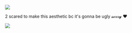 
  ![](https://i.pinimg.com/736x/47/be/50/47be50d69175db4c3e208039f889de49.jpg)



2 scared to make this aesthetic bc it's gonna be ugly 𝓼𝓸𝓻𝓻𝔂 ❤️

![](https://i.pinimg.com/736x/1e/06/2a/1e062ad7a6e9fd8391d4b4b573d731c7.jpg)
